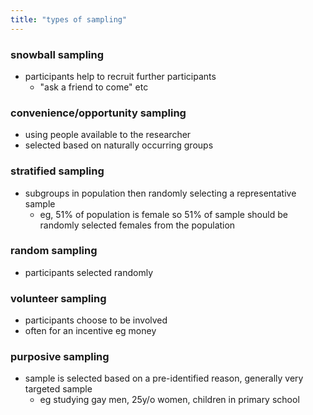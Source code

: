 ```yaml
---
title: "types of sampling"
---
```

### snowball sampling
- participants help to recruit further participants
	- "ask a friend to come" etc

### convenience/opportunity sampling
- using people available to the researcher
- selected based on naturally occurring groups

### stratified sampling
- subgroups in population then randomly selecting a representative sample
	- eg, 51% of population is female so 51% of sample should be randomly selected females from the population

### random sampling
- participants selected randomly

### volunteer sampling
- participants choose to be involved 
- often for an incentive eg money

### purposive sampling
- sample is selected based on a pre-identified reason, generally very targeted sample
	- eg studying gay men, 25y/o women, children in primary school
